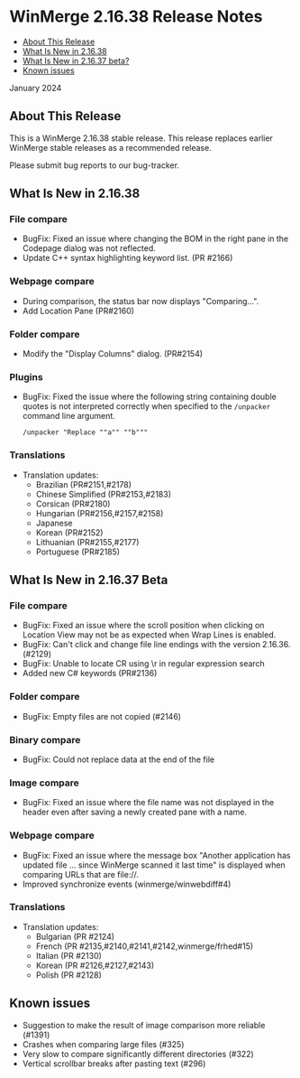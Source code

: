 # WinMerge 2.16.38 Release Notes

- [About This Release](#about-this-release)
- [What Is New in 2.16.38](#what-is-new-in-21638)
- [What Is New in 2.16.37 beta?](#what-is-new-in-21637-beta)
- [Known issues](#known-issues)

January 2024

## About This Release

This is a WinMerge 2.16.38 stable release.
This release replaces earlier WinMerge stable releases as a recommended release.

Please submit bug reports to our bug-tracker.

## What Is New in 2.16.38

### File compare

- BugFix: Fixed an issue where changing the BOM in the right pane in the
    Codepage dialog was not reflected.
- Update C++ syntax highlighting keyword list. (PR #2166)

### Webpage compare

- During comparison, the status bar now displays "Comparing...".
- Add Location Pane (PR#2160)

### Folder compare

- Modify the "Display Columns" dialog. (PR#2154)

### Plugins

- BugFix: Fixed the issue where the following string containing double
    quotes is not interpreted correctly when specified to the `/unpacker`
    command line argument.
    
    `/unpacker "Replace ""a"" ""b"""`

### Translations

- Translation updates:
  - Brazilian (PR#2151,#2178)
  - Chinese Simplified (PR#2153,#2183)
  - Corsican (PR#2180)
  - Hungarian (PR#2156,#2157,#2158)
  - Japanese
  - Korean (PR#2152)
  - Lithuanian (PR#2155,#2177)
  - Portuguese (PR#2185)

## What Is New in 2.16.37 Beta

### File compare

- BugFix: Fixed an issue where the scroll position when clicking on Location 
    View may not be as expected when Wrap Lines is enabled.
- BugFix: Can't click and change file line endings with the version 2.16.36.
    (#2129)
- BugFix: Unable to locate CR using \r in regular expression search
- Added new C# keywords (PR#2136)

### Folder compare

- BugFix: Empty files are not copied (#2146)

### Binary compare

- BugFix: Could not replace data at the end of the file

### Image compare

- BugFix: Fixed an issue where the file name was not displayed in the header
    even after saving a newly created pane with a name.

### Webpage compare

- BugFix: Fixed an issue where the message box "Another application has updated
    file ... since WinMerge scanned it last time" is displayed when comparing
    URLs that are file://.
- Improved synchronize events (winmerge/winwebdiff#4) 

### Translations

- Translation updates:
  - Bulgarian (PR #2124)
  - French (PR #2135,#2140,#2141,#2142,winmerge/frhed#15)
  - Italian (PR #2130)
  - Korean (PR #2126,#2127,#2143)
  - Polish (PR #2128)


## Known issues

 - Suggestion to make the result of image comparison more reliable (#1391)
 - Crashes when comparing large files (#325)
 - Very slow to compare significantly different directories (#322)
 - Vertical scrollbar breaks after pasting text (#296)
